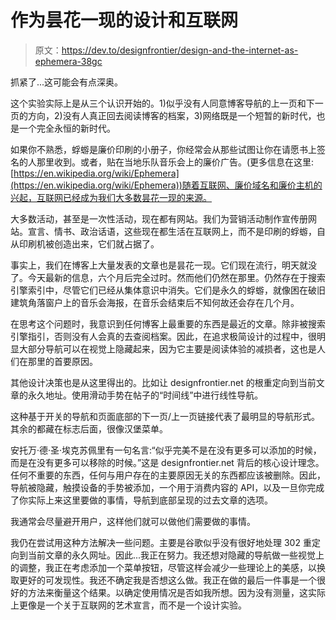 # 作为昙花一现的设计和互联网

> 原文：<https://dev.to/designfrontier/design-and-the-internet-as-ephemera-38gc>

抓紧了...这可能会有点深奥。

这个实验实际上是从三个认识开始的。1)似乎没有人同意博客导航的上一页和下一页的方向，2)没有人真正回去阅读博客的档案，3)网络既是一个短暂的新时代，也是一个完全永恒的新时代。

如果你不熟悉，蜉蝣是廉价印刷的小册子，你经常会从那些试图让你在请愿书上签名的人那里收到。或者，贴在当地乐队音乐会上的廉价广告。(更多信息在这里:[https://en.wikipedia.org/wiki/Ephemera](https://en.wikipedia.org/wiki/Ephemera))随着互联网、廉价域名和廉价主机的兴起，互联网已经成为我们大多数昙花一现的来源。

大多数活动，甚至是一次性活动，现在都有网站。我们为营销活动制作宣传册网站。宣言、情书、政治话语，这些现在都生活在互联网上，而不是印刷的蜉蝣，自从印刷机被创造出来，它们就占据了。

事实上，我们在博客上大量发表的文章也是昙花一现。它们现在流行，明天就没了。今天最新的信息，六个月后完全过时。然而他们仍然在那里。仍然存在于搜索引擎索引中，尽管它们已经从集体意识中消失。它们是永久的蜉蝣，就像困在破旧建筑角落窗户上的音乐会海报，在音乐会结束后不知何故还会存在几个月。

在思考这个问题时，我意识到任何博客上最重要的东西是最近的文章。除非被搜索引擎指引，否则没有人会真的去查阅档案。因此，在追求极简设计的过程中，很明显大部分导航可以在视觉上隐藏起来，因为它主要是阅读体验的减损者，这也是人们在那里的首要原因。

其他设计决策也是从这里得出的。比如让 designfrontier.net 的根重定向到当前文章的永久地址。使用滑动手势在帖子的“时间线”中进行线性导航。

这种基于开关的导航和页面底部的下一页/上一页链接代表了最明显的导航形式。其余的都藏在标志后面，很像汉堡菜单。

安托万·德·圣·埃克苏佩里有一句名言:“似乎完美不是在没有更多可以添加的时候，而是在没有更多可以移除的时候。”这是 designfrontier.net 背后的核心设计理念。任何不重要的东西，任何与用户存在的主要原因无关的东西都应该被删除。因此，导航被隐藏，触摸设备的手势被添加，一个用于消费内容的 API，以及一旦你完成了你实际上来这里要做的事情，导航到底部呈现的过去文章的选项。

我通常会尽量避开用户，这样他们就可以做他们需要做的事情。

我仍在尝试用这种方法解决一些问题。主要是谷歌似乎没有很好地处理 302 重定向到当前文章的永久网址。因此...我正在努力。我还想对隐藏的导航做一些视觉上的调整，我正在考虑添加一个菜单按钮，尽管这样会减少一些理论上的美感，以换取更好的可发现性。我还不确定我是否想这么做。我正在做的最后一件事是一个很好的方法来衡量这个结果。以确定使用情况是否如我所想。因为没有测量，这实际上更像是一个关于互联网的艺术宣言，而不是一个设计实验。